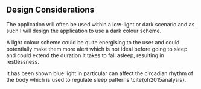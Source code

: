 ## Design Considerations

The application will often be used within a low-light or dark scenario and as such I will design the application to use a dark colour scheme.

A light colour scheme could be quite energising to the user and could potentially make them more alert which is not ideal before going to sleep and could extend the duration it takes to fall asleep, resulting in restlessness.

It has been shown blue light in particular can affect the circadian rhythm of the body which is used to regulate sleep patterns \cite{oh2015analysis}.

